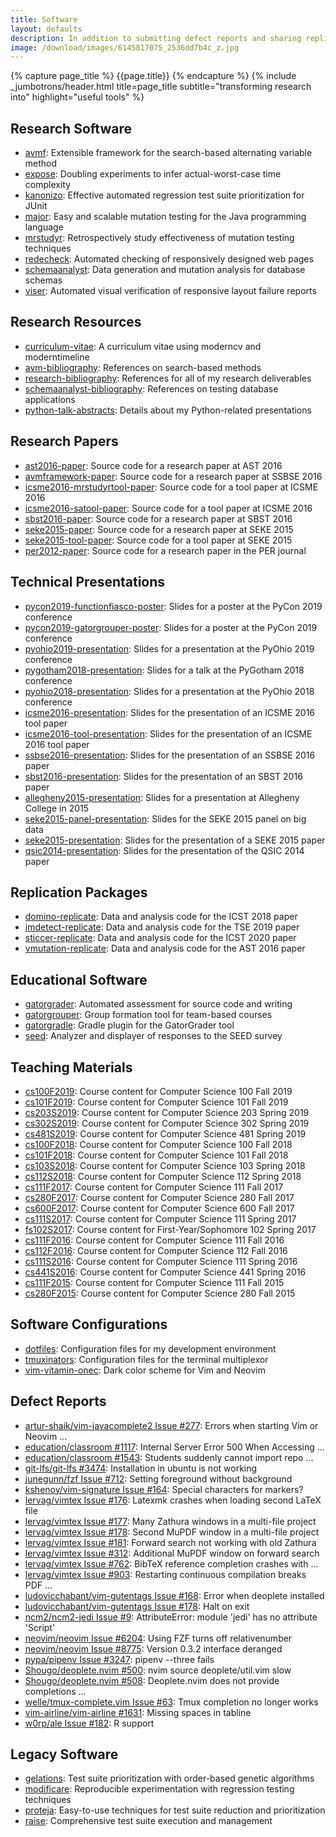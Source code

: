 ```yaml
---
title: Software
layout: defaults
description: In addition to submitting defect reports and sharing replication packages for research papers, my colleagues and students and I develop and release a many different software tools to GitHub. Which of these systems is the most useful to you?
image: /download/images/6145817075_2536dd7b4c_z.jpg
---
```


{% capture page_title %} {{page.title}} {% endcapture %}
{% include _jumbotrons/header.html title=page_title subtitle="transforming research into" highlight="useful tools" %}

## Research Software

<ul class="fa-ul">

<li><i class="fa-li fa fa-code fa-lg"></i><a class="major" target="_blank" rel="noopener" href="https://github.com/AVMf/avmf">avmf</a>:
Extensible framework for the search-based alternating variable method</li>

<li><i class="fa-li fa fa-code fa-lg"></i><a class="major" target="_blank" rel="noopener" href="https://github.com/kinneerc/ExpOse/">expose</a>:
Doubling experiments to infer actual-worst-case time complexity</li>

<li><i class="fa-li fa fa-code fa-lg"></i><a class="major" target="_blank" rel="noopener" href="https://github.com/kanonizo/kanonizo">kanonizo</a>:
Effective automated regression test suite prioritization for JUnit</li>

<li><i class="fa-li fa fa-code fa-lg"></i><a class="major" target="_blank" rel="noopener" href="http://www.mutation-testing.org/">major</a>: Easy and
scalable mutation testing for the Java programming language</li>

<li><i class="fa-li fa fa-code fa-lg"></i><a class="major" target="_blank" rel="noopener" href="https://github.com/mccurdyc/mrstudyr">mrstudyr</a>:
Retrospectively study effectiveness of mutation testing techniques</li>

<li><i class="fa-li fa fa-code fa-lg"></i><a class="major" target="_blank" rel="noopener" href="https://github.com/redecheck/redecheck-tool">redecheck</a>: Automated checking of responsively designed web pages</li>

<li><i class="fa-li fa fa-code fa-lg"></i><a class="major" target="_blank" rel="noopener" href="https://github.com/schemaanalyst-team/schemaanalyst">schemaanalyst</a>: Data generation and mutation analysis for database schemas</li>

<li><i class="fa-li fa fa-code fa-lg"></i><a class="major" target="_blank" rel="noopener" href="https://github.com/redecheck/viser">viser</a>: Automated visual verification of responsive layout failure reports</li>

</ul>

## Research Resources

<ul class="fa-ul">

<li><i class="fa-li fa fa-code fa-lg"></i><a class="major"
target="_blank" rel="noopener" href="https://github.com/gkapfham/curriculum-vitae/">curriculum-vitae</a>: A curriculum vitae using moderncv and
moderntimeline</li>

<li><i class="fa-li fa fa-code fa-lg"></i><a class="major"
target="_blank" rel="noopener" href="https://github.com/AVMf/avm-bibliography">avm-bibliography</a>: References on search-based methods</li>

<li><i class="fa-li fa fa-code fa-lg"></i><a class="major"
target="_blank" rel="noopener" href="https://github.com/gkapfham/research-bibliography">research-bibliography</a>: References for all of my research
deliverables</li>

<li><i class="fa-li fa fa-code fa-lg"></i><a class="major"
target="_blank" rel="noopener" href="https://github.com/schemaanalyst/schemaanalyst-bibliography">schemaanalyst-bibliography</a>: References on testing
database applications</li>

<li><i class="fa-li fa fa-code fa-lg"></i><a class="major"
target="_blank" rel="noopener" href="https://github.com/gkapfham/python-talk-abstracts">python-talk-abstracts</a>: Details about my Python-related
presentations</li>

</ul>

## Research Papers

<ul class="fa-ul">

<li><i class="fa-li fa fa-code fa-lg"></i><a class="major"
target="_blank" rel="noopener" href="https://github.com/gkapfham/ast2016-paper">ast2016-paper</a>: Source code for a research paper at AST 2016</li>

<li><i class="fa-li fa fa-code fa-lg"></i><a class="major"
target="_blank" rel="noopener" href="https://github.com/AVMf/avmframework-paper">avmframework-paper</a>: Source code for a research paper at SSBSE 2016</li>

<li><i class="fa-li fa fa-code fa-lg"></i><a class="major"
target="_blank" rel="noopener" href="https://github.com/schemaanalyst/icsme2016-mrstudyrtool-paper">icsme2016-mrstudyrtool-paper</a>: Source code for a tool paper
at ICSME 2016</li>

<li><i class="fa-li fa fa-code fa-lg"></i><a class="major"
target="_blank" rel="noopener" href="https://github.com/schemaanalyst/icsme2016-satool-paper">icsme2016-satool-paper</a>: Source code for a tool paper
at ICSME 2016</li>

<li><i class="fa-li fa fa-code fa-lg"></i><a class="major"
target="_blank" rel="noopener" href="https://github.com/gkapfham/sbst2016-paper">sbst2016-paper</a>: Source code for a research paper at SBST 2016</li>

<li><i class="fa-li fa fa-code fa-lg"></i><a class="major"
target="_blank" rel="noopener" href="https://github.com/gkapfham/seke2015-paper">seke2015-paper</a>: Source code for a research paper at SEKE 2015</li>

<li><i class="fa-li fa fa-code fa-lg"></i><a class="major"
target="_blank" rel="noopener" href="https://github.com/gkapfham/seke2015-tool-paper">seke2015-tool-paper</a>: Source code for a tool paper at SEKE
2015</li>

<li><i class="fa-li fa fa-code fa-lg"></i><a class="major"
target="_blank" rel="noopener" href="https://github.com/gkapfham/per2012-paper">per2012-paper</a>: Source code for a research paper in the PER journal</li>

</ul>

## Technical Presentations

<ul class="fa-ul">

<li><i class="fa-li fa fa-code fa-lg"></i><a class="major"
target="_blank" rel="noopener" href="https://github.com/gkapfham/pycon2019-functionfiasco-poster">pycon2019-functionfiasco-poster</a>: Slides for a poster at the PyCon 2019 conference</li>

<li><i class="fa-li fa fa-code fa-lg"></i><a class="major"
target="_blank" rel="noopener" href="https://github.com/gkapfham/pycon2019-gatorgrouper-poster">pycon2019-gatorgrouper-poster</a>: Slides for a poster at the PyCon 2019 conference</li>

<li><i class="fa-li fa fa-code fa-lg"></i><a class="major"
target="_blank" rel="noopener" href="https://github.com/gkapfham/pyohio2019-presentation">pyohio2019-presentation</a>: Slides for a presentation at the  PyOhio 2019 conference</li>

<li><i class="fa-li fa fa-code fa-lg"></i><a class="major"
target="_blank" rel="noopener" href="https://github.com/gkapfham/pygotham2018-presentation">pygotham2018-presentation</a>: Slides for a talk at the PyGotham 2018 conference</li>

<li><i class="fa-li fa fa-code fa-lg"></i><a class="major"
target="_blank" rel="noopener" href="https://github.com/gkapfham/pyohio2018-presentation">pyohio2018-presentation</a>: Slides for a presentation at the  PyOhio 2018 conference</li>

<li><i class="fa-li fa fa-code fa-lg"></i><a class="major"
target="_blank" rel="noopener" href="https://github.com/mccurdyc/icsme2016-presentation">icsme2016-presentation</a>: Slides for the presentation of an
ICSME 2016 tool paper</li>

<li><i class="fa-li fa fa-code fa-lg"></i><a class="major"
target="_blank" rel="noopener" href="https://github.com/schemaanalyst/icsme2016-tool-presentation">icsme2016-tool-presentation</a>: Slides for the
presentation of an ICSME 2016 tool paper</li>

<li><i class="fa-li fa fa-code fa-lg"></i><a class="major"
target="_blank" rel="noopener" href="https://github.com/AVMf/ssbse2016-presentation">ssbse2016-presentation</a>: Slides for the
presentation of an SSBSE 2016 paper</li>

<li><i class="fa-li fa fa-code fa-lg"></i><a class="major"
target="_blank" rel="noopener" href="https://github.com/gkapfham/sbst2016-presentation">sbst2016-presentation</a>: Slides for the presentation of an
SBST 2016 paper</li>

<li><i class="fa-li fa fa-code fa-lg"></i><a class="major"
target="_blank" rel="noopener" href="https://github.com/gkapfham/allegheny2015-presentation">allegheny2015-presentation</a>: Slides for a presentation at
Allegheny College in 2015</li>

<li><i class="fa-li fa fa-code fa-lg"></i><a class="major"
target="_blank" rel="noopener" href="https://github.com/gkapfham/seke2015-panel-presentation">seke2015-panel-presentation</a>: Slides for the SEKE 2015
panel on big data</li>

<li><i class="fa-li fa fa-code fa-lg"></i><a class="major"
target="_blank" rel="noopener" href="https://github.com/gkapfham/seke2015-presentation">seke2015-presentation</a>: Slides for the presentation of
a SEKE 2015 paper</li>

<li><i class="fa-li fa fa-code fa-lg"></i><a class="major"
target="_blank" rel="noopener" href="https://github.com/gkapfham/qsic2014-presentation">qsic2014-presentation</a>: Slides for the presentation of the
QSIC 2014 paper</li>

</ul>

## Replication Packages

<ul class="fa-ul">

<li><i class="fa-li fa fa-code fa-lg"></i><a class="major"
target="_blank" rel="noopener" href="https://github.com/schemaanalyst/domino-replicate">domino-replicate</a>: Data and analysis code for the
ICST 2018 paper</li>

<li><i class="fa-li fa fa-code fa-lg"></i><a class="major"
target="_blank" rel="noopener" href="https://github.com/schemaanalyst/imdetect-replicate">imdetect-replicate</a>: Data and analysis code for the
TSE 2019 paper</li>

<li><i class="fa-li fa fa-code fa-lg"></i><a class="major"
target="_blank" rel="noopener" href="https://github.com/schemaanalyst/sticcer-replicate">sticcer-replicate</a>: Data and analysis code for the
ICST 2020 paper</li>

<li><i class="fa-li fa fa-code fa-lg"></i><a class="major"
target="_blank" rel="noopener" href="https://github.com/gkapfham/vmutation-replicate">vmutation-replicate</a>: Data and analysis code for the
AST 2016 paper</li>

</ul>

## Educational Software

<ul class="fa-ul">

<li><i class="fa-li fa fa-code fa-lg"></i><a class="major" target="_blank" rel="noopener" href="https://github.com/GatorEducator/gatorgrader">gatorgrader</a>: Automated assessment for source code and writing</li>

<li><i class="fa-li fa fa-code fa-lg"></i><a class="major" target="_blank" rel="noopener" href="https://github.com/GatorEducator/gatorgrouper">gatorgrouper</a>: Group formation tool for team-based courses</li>

<li><i class="fa-li fa fa-code fa-lg"></i><a class="major" target="_blank" rel="noopener" href="https://github.com/GatorEducator/gatorgradle">gatorgradle</a>: Gradle plugin for the GatorGrader tool</li>

<li><i class="fa-li fa fa-code fa-lg"></i><a class="major" target="_blank" rel="noopener" href="https://github.com/gkapfham/seed">seed</a>: Analyzer and displayer of responses to the SEED survey</li>

</ul>

## Teaching Materials

<ul class="fa-ul">

<li><i class="fa-li fa fa-code fa-lg"></i><a class="major"
target="_blank" rel="noopener" href="https://github.com/Allegheny-Computer-Science-100-F2019">cs100F2019</a>: Course content for Computer Science 100 Fall 2019</li>

<li><i class="fa-li fa fa-code fa-lg"></i><a class="major"
target="_blank" rel="noopener" href="https://github.com/Allegheny-Computer-Science-101-F2019">cs101F2019</a>: Course content for Computer Science 101 Fall 2019</li>

<li><i class="fa-li fa fa-code fa-lg"></i><a class="major"
target="_blank" rel="noopener" href="https://github.com/Allegheny-Computer-Science-203-S2019">cs203S2019</a>: Course content for Computer Science 203 Spring 2019</li>

<li><i class="fa-li fa fa-code fa-lg"></i><a class="major"
target="_blank" rel="noopener" href="https://github.com/Allegheny-Computer-Science-302-S2019">cs302S2019</a>: Course content for Computer Science 302 Spring 2019</li>

<li><i class="fa-li fa fa-code fa-lg"></i><a class="major"
target="_blank" rel="noopener" href="https://github.com/Allegheny-Computer-Science-481-S2019">cs481S2019</a>: Course content for Computer Science 481 Spring 2019</li>

<li><i class="fa-li fa fa-code fa-lg"></i><a class="major"
target="_blank" rel="noopener" href="https://github.com/Allegheny-Computer-Science-100-F2018">cs100F2018</a>: Course content for Computer Science 100 Fall 2018</li>

<li><i class="fa-li fa fa-code fa-lg"></i><a class="major"
target="_blank" rel="noopener" href="https://github.com/Allegheny-Computer-Science-101-F2018">cs101F2018</a>: Course content for Computer Science 101 Fall 2018</li>

<li><i class="fa-li fa fa-code fa-lg"></i><a class="major"
target="_blank" rel="noopener" href="https://github.com/Allegheny-Computer-Science-103-S2018">cs103S2018</a>: Course content for Computer Science 103 Spring 2018</li>

<li><i class="fa-li fa fa-code fa-lg"></i><a class="major"
target="_blank" rel="noopener" href="https://github.com/Allegheny-Computer-Science-112-S2018">cs112S2018</a>: Course content for Computer Science 112 Spring 2018</li>

<li><i class="fa-li fa fa-code fa-lg"></i><a class="major"
target="_blank" rel="noopener" href="https://github.com/Allegheny-Computer-Science-111-F2017">cs111F2017</a>: Course content for Computer Science 111 Fall 2017</li>

<li><i class="fa-li fa fa-code fa-lg"></i><a class="major"
target="_blank" rel="noopener" href="https://github.com/Allegheny-Computer-Science-280-F2017">cs280F2017</a>: Course content for Computer Science 280 Fall 2017</li>

<li><i class="fa-li fa fa-code fa-lg"></i><a class="major"
target="_blank" rel="noopener" href="https://github.com/Allegheny-Computer-Science-600-F2017">cs600F2017</a>: Course content for Computer Science 600 Fall 2017</li>

<li><i class="fa-li fa fa-code fa-lg"></i><a class="major"
target="_blank" rel="noopener" href="https://github.com/gkapfham/cs111S2017">cs111S2017</a>: Course content for Computer Science 111 Spring 2017</li>

<li><i class="fa-li fa fa-code fa-lg"></i><a class="major"
target="_blank" rel="noopener" href="https://github.com/gkapfham/fs102S2017">fs102S2017</a>: Course content for First-Year/Sophomore 102 Spring 2017</li>

<li><i class="fa-li fa fa-code fa-lg"></i><a class="major"
target="_blank" rel="noopener" href="https://github.com/gkapfham/cs111F2016">cs111F2016</a>: Course content for Computer Science 111 Fall 2016</li>

<li><i class="fa-li fa fa-code fa-lg"></i><a class="major"
target="_blank" rel="noopener" href="https://github.com/gkapfham/cs112F2016">cs112F2016</a>: Course content for Computer Science 112 Fall 2016</li>

<li><i class="fa-li fa fa-code fa-lg"></i><a class="major"
target="_blank" rel="noopener" href="https://github.com/gkapfham/cs111S2016">cs111S2016</a>: Course content for Computer Science 111 Spring 2016</li>

<li><i class="fa-li fa fa-code fa-lg"></i><a class="major"
target="_blank" rel="noopener" href="https://github.com/gkapfham/cs441S2016">cs441S2016</a>: Course content for Computer Science 441 Spring 2016</li>

<li><i class="fa-li fa fa-code fa-lg"></i><a class="major"
target="_blank" rel="noopener" href="https://github.com/gkapfham/cs111F2015">cs111F2015</a>: Course content for Computer Science 111 Fall 2015</li>

<li><i class="fa-li fa fa-code fa-lg"></i><a class="major"
target="_blank" rel="noopener" href="https://github.com/gkapfham/cs280F2015">cs280F2015</a>: Course content for Computer Science 280 Fall 2015</li>

</ul>

## Software Configurations

<ul class="fa-ul">

<li><i class="fa-li fa fa-code fa-lg"></i><a class="major"
target="_blank" rel="noopener" href="https://github.com/gkapfham/dotfiles">dotfiles</a>: Configuration files for my development environment</li>

<li><i class="fa-li fa fa-code fa-lg"></i><a class="major"
target="_blank" rel="noopener" href="https://github.com/gkapfham/tmuxinators">tmuxinators</a>: Configuration files for the terminal multiplexor</li>

<li><i class="fa-li fa fa-code fa-lg"></i><a class="major"
target="_blank" rel="noopener" href="https://github.com/gkapfham/vim-vitamin-onec">vim-vitamin-onec</a>: Dark color scheme for Vim and Neovim</li>

</ul>

## Defect Reports

<ul class="fa-ul">

<li><i class="fa-li fa fa-code fa-lg"></i><a class="major" target="_blank" rel="noopener" href="https://github.com/artur-shaik/vim-javacomplete2/issues/277">artur-shaik/vim-javacomplete2 Issue #277</a>: Errors when starting Vim or Neovim ...</li>

<li><i class="fa-li fa fa-code fa-lg"></i><a class="major" target="_blank" rel="noopener" href="https://github.com/education/classroom/issues/1117">education/classroom  #1117</a>: Internal Server Error 500 When Accessing ...</li>

<li><i class="fa-li fa fa-code fa-lg"></i><a class="major" target="_blank" rel="noopener" href="https://github.com/education/classroom/issues/1543">education/classroom  #1543</a>: Students suddenly cannot import repo ...</li>

<li><i class="fa-li fa fa-code fa-lg"></i><a class="major" target="_blank" rel="noopener" href="https://github.com/git-lfs/git-lfs/issues/3474">git-lfs/git-lfs #3474</a>: Installation in ubuntu is not working</li>

<li><i class="fa-li fa fa-code fa-lg"></i><a class="major" target="_blank" rel="noopener" href="https://github.com/junegunn/fzf/issues/712">junegunn/fzf Issue #712</a>: Setting foreground without background</li>

<li><i class="fa-li fa fa-code fa-lg"></i><a class="major" target="_blank" rel="noopener" href="https://github.com/kshenoy/vim-signature/issues/164">kshenoy/vim-signature Issue #164</a>: Special characters for markers?</li>

<li><i class="fa-li fa fa-code fa-lg"></i><a class="major" target="_blank" rel="noopener" href="https://github.com/lervag/vimtex/issues/176">lervag/vimtex Issue #176</a>: Latexmk crashes when loading second LaTeX file</li>

<li><i class="fa-li fa fa-code fa-lg"></i><a class="major" target="_blank" rel="noopener" href="https://github.com/lervag/vimtex/issues/177">lervag/vimtex Issue #177</a>: Many Zathura windows in a multi-file project</li>

<li><i class="fa-li fa fa-code fa-lg"></i><a class="major" target="_blank" rel="noopener" href="https://github.com/lervag/vimtex/issues/178">lervag/vimtex Issue #178</a>: Second MuPDF window in a multi-file project</li>

<li><i class="fa-li fa fa-code fa-lg"></i><a class="major" target="_blank" rel="noopener" href="https://github.com/lervag/vimtex/issues/181">lervag/vimtex Issue #181</a>: Forward search not working with old Zathura</li>

<li><i class="fa-li fa fa-code fa-lg"></i><a class="major" target="_blank" rel="noopener" href="https://github.com/lervag/vimtex/issues/312">lervag/vimtex Issue #312</a>: Additional MuPDF window on forward search</li>

<li><i class="fa-li fa fa-code fa-lg"></i><a class="major" target="_blank" rel="noopener" href="https://github.com/lervag/vimtex/issues/762">lervag/vimtex Issue #762</a>: BibTeX reference completion crashes with ...</li>

<li><i class="fa-li fa fa-code fa-lg"></i><a class="major" target="_blank" rel="noopener" href="https://github.com/lervag/vimtex/issues/903">lervag/vimtex Issue #903</a>: Restarting continuous compilation breaks PDF ...</li>

<li><i class="fa-li fa fa-code fa-lg"></i><a class="major" target="_blank" rel="noopener" href="https://github.com/ludovicchabant/vim-gutentags/issues/168">ludovicchabant/vim-gutentags Issue #168</a>: Error when deoplete installed</li>

<li><i class="fa-li fa fa-code fa-lg"></i><a class="major" target="_blank" rel="noopener" href="https://github.com/ludovicchabant/vim-gutentags/issues/178">ludovicchabant/vim-gutentags Issue #178</a>: Halt on exit</li>

<li><i class="fa-li fa fa-code fa-lg"></i><a class="major" target="_blank" rel="noopener" href="https://github.com/ncm2/ncm2-jedi/issues/9">ncm2/ncm2-jedi Issue #9</a>: AttributeError: module 'jedi' has no attribute 'Script'</li>

<li><i class="fa-li fa fa-code fa-lg"></i><a class="major" target="_blank" rel="noopener" href="https://github.com/neovim/neovim/issues/6204">neovim/neovim Issue #6204</a>: Using FZF turns off relativenumber</li>

<li><i class="fa-li fa fa-code fa-lg"></i><a class="major" target="_blank" rel="noopener" href="https://github.com/neovim/neovim/issues/8775">neovim/neovim Issue #8775</a>: Version 0.3.2 interface deranged</li>

<li><i class="fa-li fa fa-code fa-lg"></i><a class="major" target="_blank" rel="noopener" href="https://github.com/pypa/pipenv/issues/3247">pypa/pipenv Issue #3247</a>: pipenv --three fails</li>

<li><i class="fa-li fa fa-code fa-lg"></i><a class="major" target="_blank" rel="noopener" href="https://github.com/Shougo/deoplete.nvim/issues/500">Shougo/deoplete.nvim #500</a>: nvim source deoplete/util.vim slow</li>

<li><i class="fa-li fa fa-code fa-lg"></i><a class="major" target="_blank" rel="noopener" href="https://github.com/Shougo/deoplete.nvim/issues/508">Shougo/deoplete.nvim #508</a>: Deoplete.nvim does not provide completions ...</li>

<li><i class="fa-li fa fa-code fa-lg"></i><a class="major" target="_blank" rel="noopener" href="https://github.com/wellle/tmux-complete.vim/issues/63">welle/tmux-complete.vim Issue #63</a>: Tmux completion no longer works</li>

<li><i class="fa-li fa fa-code fa-lg"></i><a class="major" target="_blank" rel="noopener" href="https://github.com/vim-airline/vim-airline/issues/1631">vim-airline/vim-airline #1631</a>: Missing spaces in tabline</li>

<li><i class="fa-li fa fa-code fa-lg"></i><a class="major" target="_blank" rel="noopener" href="https://github.com/w0rp/ale/issues/182">w0rp/ale Issue #182</a>: R support</li>

</ul>

## Legacy Software

<ul class="fa-ul">

<li><i class="fa-li fa fa-code fa-lg"></i><a class="major" target="_blank" rel="noopener" href="https://github.com/gkapfham/gelations/">gelations</a>: Test suite prioritization with order-based genetic algorithms</li>

<li><i class="fa-li fa fa-code fa-lg"></i><a class="major" target="_blank" rel="noopener" href="https://github.com/kauffmj/modificare/">modificare</a>: Reproducible experimentation with regression testing techniques</li>

<li><i class="fa-li fa fa-code fa-lg"></i><a class="major" target="_blank" rel="noopener" href="https://github.com/kauffmj/proteja/">proteja</a>: Easy-to-use techniques for test suite reduction and prioritization</li>

<li><i class="fa-li fa fa-code fa-lg"></i><a class="major" target="_blank" rel="noopener" href="https://github.com/gkapfham/raise/">raise</a>: Comprehensive test suite execution and management</li>

</ul>
